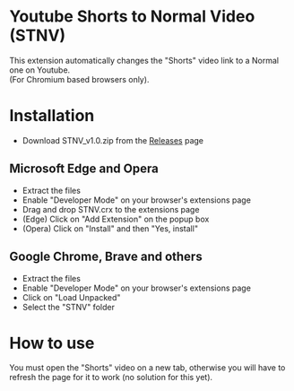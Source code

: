 # Youtube Shorts to Normal Video (STNV)
This extension automatically changes the "Shorts" video link to a Normal one on Youtube. </br>
(For Chromium based browsers only).

# Installation

- Download STNV_v1.0.zip from the [Releases](https://github.com/tadehack/Youtube-Shorts-to-Normal-Video/releases/tag/1.0) page

## Microsoft Edge and Opera
- Extract the files </br>
- Enable "Developer Mode" on your browser's extensions page </br>
- Drag and drop STNV.crx to the extensions page </br>
- (Edge) Click on "Add Extension" on the popup box </br>
- (Opera) Click on "Install" and then "Yes, install"

## Google Chrome, Brave and others
- Extract the files </br>
- Enable "Developer Mode" on your browser's extensions page </br>
- Click on "Load Unpacked" </br>
- Select the "STNV" folder </br>

# How to use
You must open the "Shorts" video on a new tab, otherwise you will have to refresh the page for it to work (no solution for this yet).
